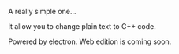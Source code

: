 A really simple one...

It allow you to change plain text to C++ code.

Powered by electron. Web edition is coming soon.
